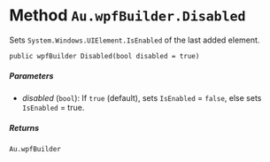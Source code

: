 # Method `Au.wpfBuilder.Disabled`

Sets `System.Windows.UIElement.IsEnabled` of the last added element.

```
public wpfBuilder Disabled(bool disabled = true)
```

##### Parameters

- *disabled*  (`bool`):
    If `true` (default), sets `IsEnabled` = `false`, else sets `IsEnabled` = true.

##### Returns

`Au.wpfBuilder`